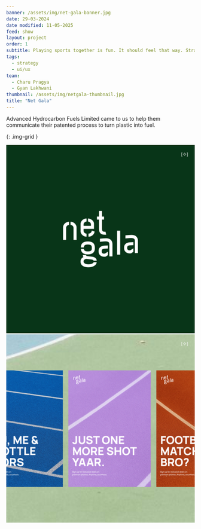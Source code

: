 ```yaml
---
banner: /assets/img/net-gala-banner.jpg
date: 29-03-2024
date modified: 11-05-2025
feed: show
layout: project
order: 1
subtitle: Playing sports together is fun. It should feel that way. Strategy and User Experience for a sports community and venue booking platform.
tags:
  - strategy
  - ui/ux
team:
  - Charu Pragya
  - Gyan Lakhwani
thumbnail: /assets/img/netgala-thumbnail.jpg
title: "Net Gala"
---
```


Advanced Hydrocarbon Fuels Limited came to us to help them communicate their patented process to turn plastic into fuel.

{: .img-grid }

![](../assets/img/ng-logo.jpg)![](../assets/img/ng-posters.jpg)